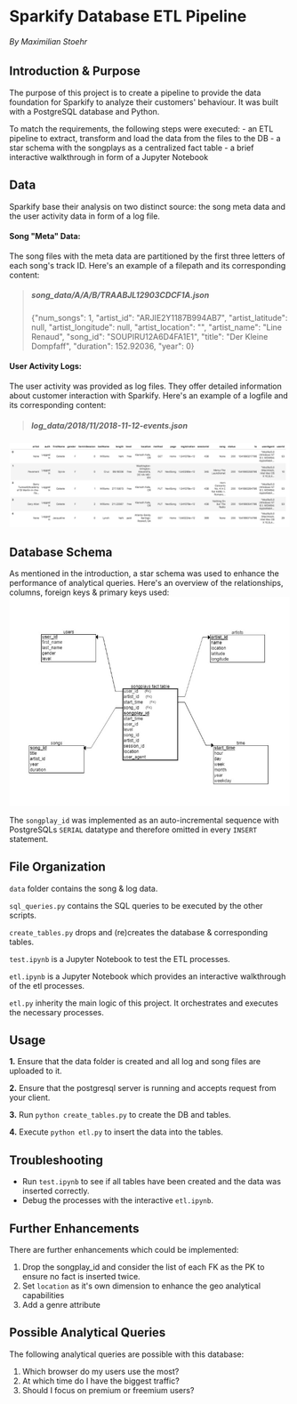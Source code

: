# Sparkify Database ETL Pipeline
###### By Maximilian Stoehr

## Introduction & Purpose
The purpose of this project is to create a pipeline to provide the data foundation for Sparkify to analyze their customers' behaviour.
It was built with a PostgreSQL database and Python.

To match the requirements, the following steps were executed:
    - an ETL pipeline to extract, transform and load the data from the files to the DB
    - a star schema with the songplays as a centralized fact table
    - a brief interactive walkthrough in form of a Jupyter Notebook
    
## Data
Sparkify base their analysis on two distinct source: the song meta data and the user activity data in form of a log file.

#### Song "Meta" Data:
The song files with the meta data are partitioned by the first three letters of each song's track ID.
Here's an example of a filepath and its corresponding content:

> ##### song_data/A/A/B/TRAABJL12903CDCF1A.json
> 
> {"num_songs": 1, "artist_id": "ARJIE2Y1187B994AB7", "artist_latitude": null, "artist_longitude": null, "artist_location": "", "artist_name": "Line Renaud", "song_id": "SOUPIRU12A6D4FA1E1", "title": "Der Kleine Dompfaff", "duration": 152.92036, "year": 0}

#### User Activity Logs:
The user activity was provided as log files. They offer detailed information about customer interaction with Sparkify.
Here's an example of a logfile and its corresponding content:

>  ##### log_data/2018/11/2018-11-12-events.json
>
![User activity](public/log-data.png  "User activity")

## Database Schema
As mentioned in the introduction, a star schema was used to enhance the performance of analytical queries.
Here's an overview of the relationships, columns, foreign keys & primary keys used:
![Star Schmea](public/star_schema.jpg "Star Schema")

The `songplay_id` was implemented as an auto-incremental sequence with PostgreSQLs `SERIAL` datatype and therefore omitted in every `INSERT` statement.

## File Organization
`data` folder contains the song & log data.

`sql_queries.py` contains the SQL queries to be executed by the other scripts.

`create_tables.py` drops and (re)creates the database & corresponding tables.

`test.ipynb` is a Jupyter Notebook to test the ETL processes.

`etl.ipynb` is a Jupyter Notebook which provides an interactive walkthrough of the etl processes.

`etl.py` inherity the main logic of this project. It orchestrates and executes the necessary processes.

## Usage

**1.** Ensure that the data folder is created and all log and song files are uploaded to it.

**2.** Ensure that the postgresql server is running and accepts request from your client.

**3.** Run `python create_tables.py` to create the DB and tables.

**4.** Execute `python etl.py` to insert the data into the tables.


## Troubleshooting

* Run `test.ipynb` to see if all tables have been created and the data was inserted correctly.
* Debug the processes with the interactive `etl.ipynb`.

## Further Enhancements
There are further enhancements which could be implemented:
1. Drop the songplay_id and consider the list of each FK as the PK to ensure no fact is inserted twice.
2. Set `location` as it's own dimension to enhance the geo analytical capabilities
3. Add a genre attribute

## Possible Analytical Queries
The following analytical queries are possible with this database:
1. Which browser do my users use the most?
2. At which time do I have the biggest traffic?
3. Should I focus on premium or freemium users?